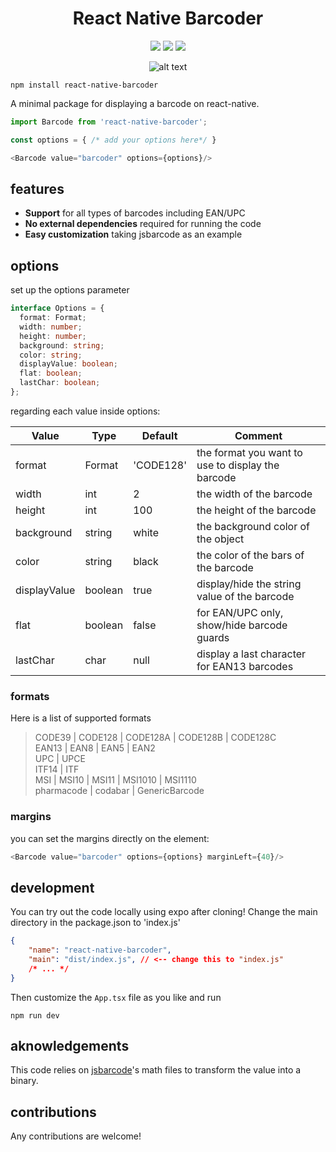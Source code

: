 <h1 align="center">React Native Barcoder</h1>

<div align="center">
    
![](https://img.shields.io/npm/v/react-native-barcoder)
![](https://img.shields.io/npm/dm/react-native-barcoder)
![](https://img.shields.io/github/languages/code-size/TheBlindHawk/react-native-barcoder)

</div>

<div align="center">

![alt text](https://github.com/TheBlindHawk/react-native-barcoder/blob/main/docs/sample.png?raw=true)

</div>

```
npm install react-native-barcoder
```

A minimal package for displaying a barcode on react-native.

```typescript
import Barcode from 'react-native-barcoder';

const options = { /* add your options here*/ }

<Barcode value="barcoder" options={options}/>
```

## features

- **Support** for all types of barcodes including EAN/UPC
- **No external dependencies** required for running the code
- **Easy customization** taking jsbarcode as an example

## options

set up the options parameter

```typescript
interface Options = {
  format: Format;
  width: number;
  height: number;
  background: string;
  color: string;
  displayValue: boolean;
  flat: boolean;
  lastChar: boolean;
};
```

regarding each value inside options:

| Value         | Type      | Default   | Comment        |
| ------------- | --------- | --------- | -------------- |
| format        | Format    | 'CODE128' | the format you want to use to display the barcode  |
| width         | int       | 2         | the width of the barcode                           |
| height        | int       | 100       | the height of the barcode                          |
| background    | string    | white     | the background color of the object                 |
| color         | string    | black     | the color of the bars of the barcode               |
| displayValue  | boolean   | true      | display/hide the string value of the barcode       |
| flat          | boolean   | false     | for EAN/UPC only, show/hide barcode guards         |
| lastChar      | char      | null      | display a last character for EAN13 barcodes        |

### formats

Here is a list of supported formats
> CODE39 | CODE128 | CODE128A | CODE128B | CODE128C  
> EAN13 | EAN8 | EAN5 | EAN2  
> UPC | UPCE  
> ITF14 | ITF  
> MSI | MSI10 | MSI11 | MSI1010 | MSI1110  
> pharmacode | codabar | GenericBarcode  

### margins

you can set the margins directly on the element:
```typescript
<Barcode value="barcoder" options={options} marginLeft={40}/>
```

## development

You can try out the code locally using expo after cloning!
Change the main directory in the package.json to 'index.js'
```json
{
    "name": "react-native-barcoder",
    "main": "dist/index.js", // <-- change this to "index.js"
    /* ... */
}
```
Then customize the ```App.tsx``` file as you like and run
```
npm run dev
```
## aknowledgements

This code relies on [jsbarcode](https://github.com/lindell/JsBarcode/blob/master/README.md#options)'s math files to transform the value into a binary.

## contributions

Any contributions are welcome!
